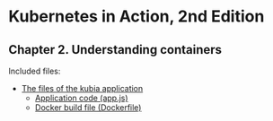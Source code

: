 # Kubernetes in Action, 2nd Edition

## Chapter 2. Understanding containers

Included files:
- [The files of the kubia application](kubia-v1-image)
  - [Application code (app.js)](kubia-v1-image/app.js)
  - [Docker build file (Dockerfile)](kubia-v1-image/Dockerfile)